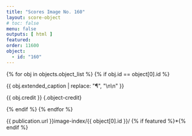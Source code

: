 ```yaml
---
title: "Scores Image No. 160"
layout: score-object
# toc: false
menu: false
outputs: [ html ]
featured: 
order: 11600
object:
  - id: "160"
---
```


{% for obj in objects.object_list %}
{% if obj.id == object[0].id %}

{{ obj.extended_caption | replace: "¶", "\n\n" }}

{{ obj.credit }} {.object-credit}

{% endif %}
{% endfor %}

<div class="object-credit object-url is-print-only">

{{ publication.url }}image-index/{{ object[0].id }}/ {% if featured %}*{% endif %}

</div>
